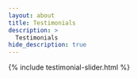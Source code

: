 ```yaml
---
layout: about
title: Testimonials  
description: >
  Testimonials 
hide_description: true
---
```


{% include testimonial-slider.html %}

<script src="https://cdn.jsdelivr.net/npm/swiper@11/swiper-bundle.min.js"></script>
<script>
let swiper;
function initSwiper() {
  console.log("Initializing Swiper");
  if (swiper) {
    console.log("Destroying existing Swiper instance");
    swiper.destroy(true, true);
  }
  const swiperElement = document.querySelector('.js-testimonials-slider');
  if (!swiperElement) {
    console.error("Swiper element not found");
    return;
  }
  const slides = swiperElement.querySelectorAll('.swiper-slide');
  console.log(`Found ${slides.length} slides`);
  swiper = new Swiper('.js-testimonials-slider', {
    slidesPerView: 1,
    spaceBetween: 30,
    loop: true,
    pagination: {
      el: '.swiper-pagination',
      clickable: true,
    },
    navigation: {
      nextEl: '.swiper-button-next',
      prevEl: '.swiper-button-prev',
    },
    autoplay: {
      delay: 6000,
      disableOnInteraction: false
    }
  });
  console.log("Swiper initialized:", swiper);
  // Force update and reinitialization
  setTimeout(() => {
    console.log("Forcing Swiper update");
    swiper.update();
    swiper.slideToLoop(0);
  }, 100);
}
function whenImagesLoaded(selector, callback) {
  const images = document.querySelectorAll(selector + ' img');
  let loaded = 0;
  const totalImages = images.length; 
  if (totalImages === 0) {
    console.log("No images found, calling callback immediately");
    callback();
    return;
  }
  images.forEach(img => {
    if (img.complete) {
      imageLoaded();
    } else {
      img.addEventListener('load', imageLoaded);
      img.addEventListener('error', imageLoaded);
    }
  });
  function imageLoaded() {
    loaded++;
    console.log(`Image loaded: ${loaded}/${totalImages}`);
    if (loaded === totalImages) {
      console.log("All images loaded, calling callback");
      callback();
    }
  }
}
window.addEventListener('load', () => {
  console.log("Window load event fired");
  whenImagesLoaded('.js-testimonials-slider', initSwiper);
});
// Reinitialize on window resize
window.addEventListener('resize', () => {
  console.log("Window resized, reinitializing Swiper");
  initSwiper();
});
</script>